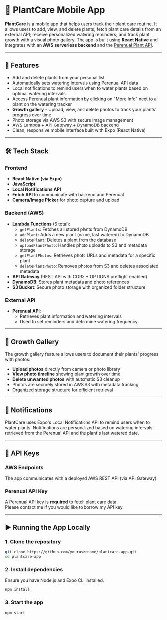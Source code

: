 # 🌿 PlantCare Mobile App

**PlantCare** is a mobile app that helps users track their plant care routine. It allows users to add, view, and delete plants; fetch plant care details from an external API; receive personalized watering reminders; and track plant growth with a visual photo gallery. The app is built using **React Native** and integrates with an **AWS serverless backend** and the [Perenual Plant API](https://perenual.com/docs/api).

---

## 📱 Features

- Add and delete plants from your personal list
- Automatically sets watering intervals using Perenual API data
- Local notifications to remind users when to water plants based on optimal watering intervals
- Access Perenual plant information by clicking on "More Info" next to a plant on the watering tracker
- **Growth gallery** - Upload, view, and delete photos to track your plants' progress over time
- Photo storage via AWS S3 with secure image management
- AWS Lambda + API Gateway + DynamoDB backend
- Clean, responsive mobile interface built with Expo (React Native)

---

## 🛠️ Tech Stack

### Frontend

- **React Native (via Expo)**
- **JavaScript**
- **Local Notifications API**
- **Fetch API** to communicate with backend and Perenual
- **Camera/Image Picker** for photo capture and upload

### Backend (AWS)

- **Lambda Functions** (6 total):
  - `getPlants`: Fetches all stored plants from DynamoDB
  - `addPlant`: Adds a new plant (name, last watered) to DynamoDB
  - `deletePlant`: Deletes a plant from the database
  - `uploadPlantPhoto`: Handles photo uploads to S3 and metadata storage
  - `getPlantPhotos`: Retrieves photo URLs and metadata for a specific plant
  - `deletePlantPhoto`: Removes photos from S3 and deletes associated metadata
- **API Gateway** (REST API with CORS + OPTIONS preflight enabled)
- **DynamoDB**: Stores plant metadata and photo references
- **S3 Bucket**: Secure photo storage with organized folder structure

### External API

- **Perenual API**:
  - Retrieves plant information and watering intervals
  - Used to set reminders and determine watering frequency

---

## 📸 Growth Gallery

The growth gallery feature allows users to document their plants' progress with photos:

- **Upload photos** directly from camera or photo library
- **View photo timeline** showing plant growth over time
- **Delete unwanted photos** with automatic S3 cleanup
- Photos are securely stored in AWS S3 with metadata tracking
- Organized storage structure for efficient retrieval

---

## 🔔 Notifications

PlantCare uses Expo's Local Notifications API to remind users when to water plants. Notifications are personalized based on watering intervals retrieved from the Perenual API and the plant's last watered date.

---

## 🔐 API Keys

### AWS Endpoints

The app communicates with a deployed AWS REST API (via API Gateway). 

### Perenual API Key

A Perenual API key is **required** to fetch plant care data.  
Please contact me if you would like to borrow my API key.

---

## ▶️ Running the App Locally

### 1. Clone the repository

```bash
git clone https://github.com/yourusername/plantcare-app.git
cd plantcare-app
```

### 2. Install dependencies

Ensure you have Node.js and Expo CLI installed.

```bash
npm install
```

### 3. Start the app

```bash
npm start
```
